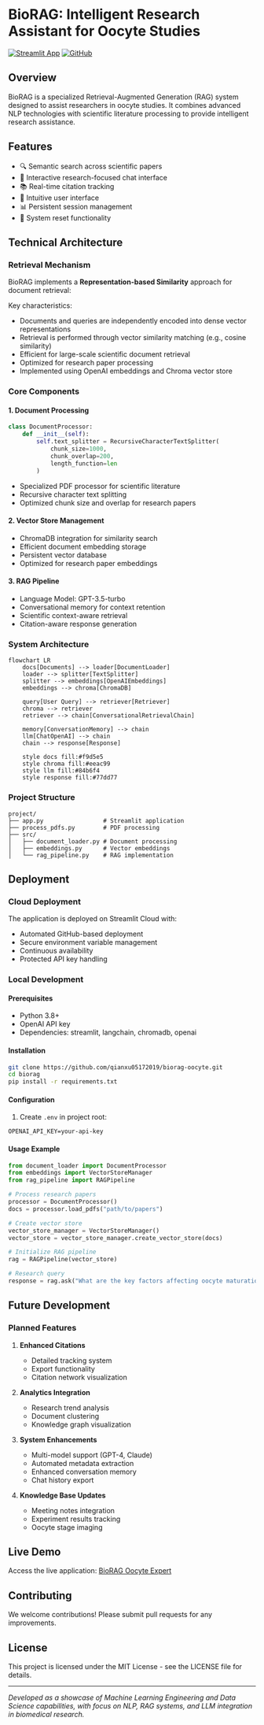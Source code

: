 # BioRAG: Intelligent Research Assistant for Oocyte Studies

[![Streamlit App](https://static.streamlit.io/badges/streamlit_badge_black_white.svg)](https://biorag-oocyte-36nfepumrpgfwushlci6c2.streamlit.app/)
[![GitHub](https://img.shields.io/badge/github-%23121011.svg?style=for-the-badge&logo=github&logoColor=white)](https://github.com/qianxu05172019/biorag-oocyte)

## Overview

BioRAG is a specialized Retrieval-Augmented Generation (RAG) system designed to assist researchers in oocyte studies. It combines advanced NLP technologies with scientific literature processing to provide intelligent research assistance.

## Features

- 🔍 Semantic search across scientific papers
- 💬 Interactive research-focused chat interface
- 📚 Real-time citation tracking
- 🎨 Intuitive user interface
- 📊 Persistent session management
- 🔄 System reset functionality

## Technical Architecture

### Retrieval Mechanism

BioRAG implements a **Representation-based Similarity** approach for document retrieval:

Key characteristics:
- Documents and queries are independently encoded into dense vector representations
- Retrieval is performed through vector similarity matching (e.g., cosine similarity)
- Efficient for large-scale scientific document retrieval
- Optimized for research paper processing
- Implemented using OpenAI embeddings and Chroma vector store

### Core Components

#### 1. Document Processing
```python
class DocumentProcessor:
    def __init__(self):
        self.text_splitter = RecursiveCharacterTextSplitter(
            chunk_size=1000,
            chunk_overlap=200,
            length_function=len
        )
```
- Specialized PDF processor for scientific literature
- Recursive character text splitting
- Optimized chunk size and overlap for research papers

#### 2. Vector Store Management
- ChromaDB integration for similarity search
- Efficient document embedding storage
- Persistent vector database
- Optimized for research paper embeddings

#### 3. RAG Pipeline
- Language Model: GPT-3.5-turbo
- Conversational memory for context retention
- Scientific context-aware retrieval
- Citation-aware response generation

### System Architecture

```mermaid
flowchart LR
    docs[Documents] --> loader[DocumentLoader]
    loader --> splitter[TextSplitter]
    splitter --> embeddings[OpenAIEmbeddings]
    embeddings --> chroma[ChromaDB]
    
    query[User Query] --> retriever[Retriever]
    chroma --> retriever
    retriever --> chain[ConversationalRetrievalChain]
    
    memory[ConversationMemory] --> chain
    llm[ChatOpenAI] --> chain
    chain --> response[Response]

    style docs fill:#f9d5e5
    style chroma fill:#eeac99
    style llm fill:#84b6f4
    style response fill:#77dd77
```

### Project Structure

```
project/
├── app.py                 # Streamlit application
├── process_pdfs.py        # PDF processing
├── src/
│   ├── document_loader.py # Document processing
│   ├── embeddings.py      # Vector embeddings
│   └── rag_pipeline.py    # RAG implementation
```

## Deployment

### Cloud Deployment

The application is deployed on Streamlit Cloud with:
- Automated GitHub-based deployment
- Secure environment variable management
- Continuous availability
- Protected API key handling

### Local Development

#### Prerequisites

- Python 3.8+
- OpenAI API key
- Dependencies: streamlit, langchain, chromadb, openai

#### Installation

```bash
git clone https://github.com/qianxu05172019/biorag-oocyte.git
cd biorag
pip install -r requirements.txt
```

#### Configuration

1. Create `.env` in project root:
```
OPENAI_API_KEY=your-api-key
```

#### Usage Example

```python
from document_loader import DocumentProcessor
from embeddings import VectorStoreManager
from rag_pipeline import RAGPipeline

# Process research papers
processor = DocumentProcessor()
docs = processor.load_pdfs("path/to/papers")

# Create vector store
vector_store_manager = VectorStoreManager()
vector_store = vector_store_manager.create_vector_store(docs)

# Initialize RAG pipeline
rag = RAGPipeline(vector_store)

# Research query
response = rag.ask("What are the key factors affecting oocyte maturation?")
```

## Future Development

### Planned Features

1. **Enhanced Citations**
   - Detailed tracking system
   - Export functionality
   - Citation network visualization

2. **Analytics Integration**
   - Research trend analysis
   - Document clustering
   - Knowledge graph visualization

3. **System Enhancements**
   - Multi-model support (GPT-4, Claude)
   - Automated metadata extraction
   - Enhanced conversation memory
   - Chat history export

4. **Knowledge Base Updates**
   - Meeting notes integration
   - Experiment results tracking
   - Oocyte stage imaging

## Live Demo

Access the live application: [BioRAG Oocyte Expert](https://biorag-oocyte-36nfepumrpgfwushlci6c2.streamlit.app/)

## Contributing

We welcome contributions! Please submit pull requests for any improvements.

## License

This project is licensed under the MIT License - see the LICENSE file for details.

---
*Developed as a showcase of Machine Learning Engineering and Data Science capabilities, with focus on NLP, RAG systems, and LLM integration in biomedical research.*